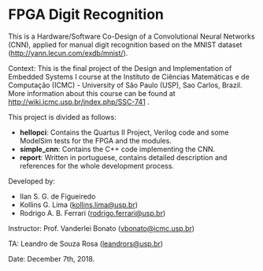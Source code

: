 # FPGA Digit Recognition

This is a Hardware/Software Co-Design of a Convolutional Neural Networks (CNN), applied for manual digit recognition based on the MNIST dataset (http://yann.lecun.com/exdb/mnist/).

Context:
This is the final project of the Design and Implementation of Embedded Systems I course at the Instituto de Ciências Matemáticas e de Computação (ICMC) - University of São Paulo (USP), Sao Carlos, Brazil. More information about this course can be found at http://wiki.icmc.usp.br/index.php/SSC-741 .

This project is divided as follows:
* __hellopci__: Contains the Quartus II Project, Verilog code and some ModelSim tests for the FPGA and the modules.
* __simple\_cnn__: Contains the C++ code implementing the CNN.
* __report__: Written in portuguese, contains detailed description and references for the whole development process.

Developed by:
* Ilan S. G. de Figueiredo
* Kollins G. Lima (kollins.lima@usp.br) 
* Rodrigo A. B. Ferrari (rodrigo.ferrari@usp.br)

Instructor: Prof. Vanderlei Bonato (vbonato@icmc.usp.br)

TA: Leandro de Souza Rosa (leandrors@usp.br)

Date: December 7th, 2018.
